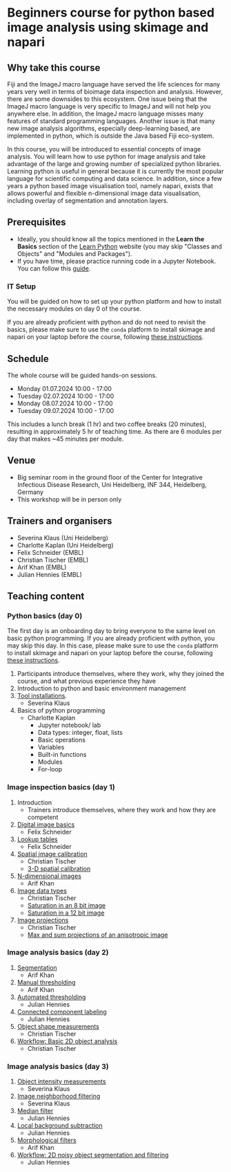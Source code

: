 # Beginners course for python based image analysis using skimage and napari

## Why take this course

Fiji and the ImageJ macro language have served the life sciences for many years very well in terms of bioimage data inspection and analysis. However, there are some downsides to this ecosystem. One issue being that the ImageJ macro language is very specific to ImageJ and will not help you anywhere else. In addition, the ImageJ macro language misses many features of standard programming languages. Another issue is that many new image analysis algorithms, especially deep-learning based, are implemented in python, which is outside the Java based Fiji eco-system.

In this course, you will be introduced to essential concepts of image analysis. You will learn how to use python for image analysis and take advantage of the large and growing number of specialized python libraries. Learning python is useful in general because it is currently the most popular language for scientific computing and data science. In addition, since a few years a python based image visualisation tool, namely napari, exists that allows powerful and flexible n-dimensional image data visualisation, including overlay of segmentation and annotation layers.

## Prerequisites

* Ideally, you should know all the topics mentioned in the **Learn the Basics** section of the [Learn Python](https://www.learnpython.org/en/Welcome) website (you may skip "Classes and Objects" and "Modules and Packages").
* If you have time, please practice running code in a Jupyter Notebook. You can follow this [guide](https://jupyter.org/try-jupyter/retro/notebooks/?path=notebooks/Intro.ipynb).

### IT Setup

You will be guided on how to set up your python platform and how to install the necessary modules on day 0 of the course.  

If you are already proficient with python and do not need to revisit the basics, please make sure to use the `conda` platform to install skimage and napari on your laptop before the course, following [these instructions](https://neubias.github.io/training-resources/tool_installation/index.html#skimage_napari). 

## Schedule

The whole course will be guided hands-on sessions.

- Monday 01.07.2024 10:00 - 17:00
- Tuesday 02.07.2024 10:00 - 17:00
- Monday 08.07.2024 10:00 - 17:00
- Tuesday 09.07.2024 10:00 - 17:00 

This includes a lunch break (1 hr) and two coffee breaks (20 minutes), resulting in approximately 5 hr of teaching time.
As there are 6 modules per day that makes ~45 minutes per module.

## Venue

- Big seminar room in the ground floor of the Center for Integrative Infectious Disease Research, Uni Heidelberg, INF 344, Heidelberg, Germany
- This workshop will be in person only

## Trainers and organisers

- Severina Klaus (Uni Heidelberg)
- Charlotte Kaplan (Uni Heidelberg)
- Felix Schneider (EMBL)
- Christian Tischer (EMBL)
- Arif Khan (EMBL)
- Julian Hennies (EMBL)

## Teaching content

### Python basics (day 0)

The first day is an onboarding day to bring everyone to the same level on basic python programming. If you are already proficient with python, you may skip this day. In this case, please make sure to use the `conda` platform to install skimage and napari on your laptop before the course, following [these instructions](https://neubias.github.io/training-resources/tool_installation/index.html#skimage_napari). 

1. Participants introduce themselves, where they work, why they joined the course, and what previous experience they have
1. Introduction to python and basic environment management
1. [Tool installations](https://neubias.github.io/training-resources/tool_installation/index.html#skimage_napari).
   - Severina Klaus
1. Basics of python programming
   - Charlotte Kaplan
       - Jupyter notebook/ lab
       - Data types: integer, float, lists
       - Basic operations
       - Variables
       - Built-in functions
       - Modules
       - For-loop

### Image inspection basics (day 1)

1. Introduction
    - Trainers introduce themselves, where they work and how they are competent
1. [Digital image basics](https://neubias.github.io/training-resources/pixels/index.html)
    - Felix Schneider 
1. [Lookup tables](https://neubias.github.io/training-resources/lut/index.html)
    - Felix Schneider
1. [Spatial image calibration](https://neubias.github.io/training-resources/spatial_calibration/index.html) 
    - Christian Tischer
    - [3-D spatial calibration]()
1. [N-dimensional images](https://neubias.github.io/training-resources/multidimensional_image_basics/index.html)
    - Arif Khan
1. [Image data types](https://neubias.github.io/training-resources/datatypes/index.html) 
    - Christian Tischer
    - [Saturation in an 8 bit image]()
    - [Saturation in a 12 bit image]()
1. [Image projections](https://neubias.github.io/training-resources/projections/index.html)
    - Christian Tischer
    - [Max and sum projections of an anisotropic image]()

### Image analysis basics (day 2)

1. [Segmentation](https://neubias.github.io/training-resources/segmentation/index.html)
    - Arif Khan
1. [Manual thresholding](https://neubias.github.io/training-resources/binarization/index.html)
    - Arif Khan
1. [Automated thresholding](https://neubias.github.io/training-resources/auto_threshold/index.html) 
    - Julian Hennies
1. [Connected component labeling](https://neubias.github.io/training-resources/connected_components/index.html)
    - Julian Hennies
1. [Object shape measurements](https://neubias.github.io/training-resources/measure_shapes/index.html)
    - Christian Tischer
1. [Workflow: Basic 2D object analysis](https://neubias.github.io/training-resources/workflow_segment_2d_nuclei_measure_shape/index.html)
    - Christian Tischer

### Image analysis basics (day 3)

1. [Object intensity measurements](https://neubias.github.io/training-resources/measure_intensities/index.html)
    - Severina Klaus
1. [Image neighborhood filtering](https://neubias.github.io/training-resources/filter_neighbourhood/index.html)
    - Severina Klaus
1. [Median filter](https://neubias.github.io/training-resources/median_filter/index.html)
    - Julian Hennies
1. [Local background subtraction](https://neubias.github.io/training-resources/local_background_correction/index.html)
    - Julian Hennies 
1. [Morphological filters](https://neubias.github.io/training-resources/filter_morphological/index.html)
    - Arif Khan
1. [Workflow: 2D noisy object segmentation and filtering](https://neubias.github.io/training-resources/workflow_segment_2d_noisy_nuclei_filter_objects_measure_shape/index.html)
    - Julian Hennies



